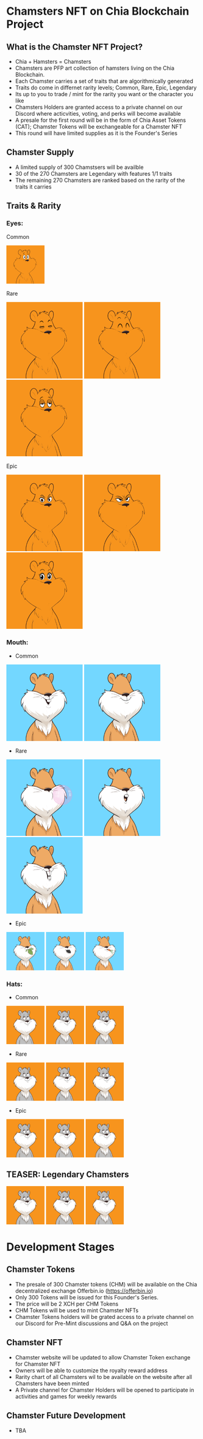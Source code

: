 # **Chamsters NFT on Chia Blockchain Project**
## **What is the Chamster NFT Project?**
- Chia + Hamsters = Chamsters
- Chamsters are PFP art collection of hamsters living on the Chia Blockchain.
- Each Chamster carries a set of traits that are algorithmically generated 
- Traits do come in differnet rarity levels; Common, Rare, Epic, Legendary
- Its up to you to trade / mint for the rarity you want or the character you like
- Chamsters Holders are granted access to a private channel on our Discord where acticvities, voting, and perks will become available    
- A presale for the first round will be in the form of Chia Asset Tokens (CAT); Chamster Tokens will be exchangeable for a Chamster NFT 
- This round will have limited supplies as it is the Founder's Series 

## **Chamster Supply** 
- A limited supply of 300 Chamstsers will be availble 
- 30 of the 270 Chamsters are Legendary with features 1/1 traits
- The remaining 270 Chamsters are ranked based on the rarity of the traits it carries      

## **Traits & Rarity**

### Eyes:
Common

<img src="Assets/eyes_common_standard.png" alt="Base" style="height: 100px; width:100px;"/>

Rare

<img src="Assets/eyes_rare_shut.png" alt="Base" style="height: 200px; width:200px;"/>
<img src="Assets/eyes_rare_happy.png" alt="Base" style="height: 200px; width:200px;"/>
<img src="Assets/eyes_rare_lazy.png" alt="Base" style="height: 200px; width:200px;"/>

Epic

<img src="Assets/eyes_epic_no_fear.png" alt="Base" style="height: 200px; width:200px;"/>
<img src="Assets/eyes_epic_angry.png" alt="Base" style="height: 200px; width:200px;"/>
<img src="Assets/eyes_epic_girl.png" alt="Base" style="height: 200px; width:200px;"/>

### Mouth:
- Common

<img src="Assets/mouth_common_standard.png" alt="Base" style="height: 200px; width:200px;"/>
<img src="Assets/mouth_common_standard_1.png" alt="Base" style="height: 200px; width:200px;"/>

- Rare

<img src="Assets/mouth_rare_bubble_gum.png" alt="Base" style="height: 200px; width:200px;"/>
<img src="Assets/mouth_rare_oh.png" alt="Base" style="height: 200px; width:200px;"/>
<img src="Assets/mouth_rare_cheese.png" alt="Base" style="height: 200px; width:200px;"/>

- Epic

<img src="Assets/mouth_epic_leaf.png" alt="Base" style="height: 100px; width:100px;"/>
<img src="Assets/mouth_epic_chia.png" alt="Base" style="height: 100px; width:100px;"/>
<img src="Assets/mouth_epic_carrot.png" alt="Base" style="height: 100px; width:100px;"/>

### Hats:
- Common

<img src="Assets/Base_1.png" alt="Base" style="height: 100px; width:100px;"/>
<img src="Assets/Base_1.png" alt="Base" style="height: 100px; width:100px;"/>
<img src="Assets/Base_1.png" alt="Base" style="height: 100px; width:100px;"/>

- Rare

<img src="Assets/Base_1.png" alt="Base" style="height: 100px; width:100px;"/>
<img src="Assets/Base_1.png" alt="Base" style="height: 100px; width:100px;"/>
<img src="Assets/Base_1.png" alt="Base" style="height: 100px; width:100px;"/>

- Epic

<img src="Assets/Base_1.png" alt="Base" style="height: 100px; width:100px;"/>
<img src="Assets/Base_1.png" alt="Base" style="height: 100px; width:100px;"/>
<img src="Assets/Base_1.png" alt="Base" style="height: 100px; width:100px;"/>


## **TEASER: Legendary Chamsters**

<img src="Assets/Base_1.png" alt="Base" style="height: 100px; width:100px;"/>
<img src="Assets/Base_1.png" alt="Base" style="height: 100px; width:100px;"/>
<img src="Assets/Base_1.png" alt="Base" style="height: 100px; width:100px;"/>

# **Development Stages**

## **Chamster Tokens**
- The presale of 300 Chamster tokens (CHM) will be available on the Chia decentralized exchange Offerbin.io (https://offerbin.io)
- Only 300 Tokens will be issued for this Founder's Series.
- The price will be 2 XCH per CHM Tokens
- CHM Tokens will be used to mint Chamster NFTs
- Chamster Tokens holders will be grated access to a private channel on our Discord for Pre-Mint discussions and Q&A on the project

## **Chamster NFT**
- Chamster website will be updated to allow Chamster Token exchange for Chamster NFT
- Owners will be able to customize the royalty reward address  
- Rarity chart of all Chamsters wil to be available on the website after all Chamsters have been minted  
- A Private channel for Chamster Holders will be opened to participate in activities and games for weekly rewards 

## **Chamster Future Development**
- TBA
